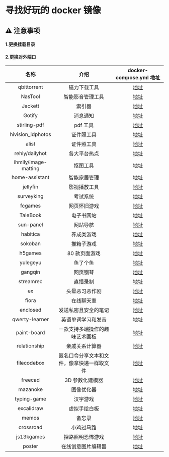# 寻找好玩的 docker 镜像

## ⚠️ 注意事项

#### 1.更换挂载目录

#### 2.更换对外端口

|         名称         |                    介绍                    |   docker-compose.yml 地址   |
| :------------------: | :----------------------------------------: | :-------------------------: |
|     qbittorrent      |                磁力下载工具                |    [地址](./qbittorrent)    |
|       NasTool        |              智能影音管理工具              |      [地址](./NasTool)      |
|       Jackett        |                   索引器                   |      [地址](./jackett)      |
|        Gotify        |                  消息通知                  |      [地址](./gotify)       |
|     stirling-pdf     |                  pdf 工具                  |   [地址](./stirling-pdf)    |
|  hivision_idphotos   |                 证件照工具                 | [地址](./hivision_idphotos) |
|        alist         |                 证件照工具                 |       [地址](./alist)       |
|    rehiy/dailyhot    |                各大平台热点                |     [地址](./dailyhot)      |
| ihmily/image-matting |                  抠图工具                  |   [地址](./image-matting)   |
|    home-assistant    |                智能家居管理                |  [地址](./home-assistant)   |
|       jellyfin       |                影视播放工具                |     [地址](./jellyfin)      |
|      surveyking      |                  考试系统                  |    [地址](./surveyking)     |
|       fcgames        |                网页怀旧游戏                |      [地址](./fcgames)      |
|       TaleBook       |                 电子书网站                 |     [地址](./TaleBook)      |
|      sun-panel       |                  网站导航                  |     [地址](./sun-panel)     |
|       habitica       |                 养成类游戏                 |     [地址](./habitica)      |
|       sokoban        |                 推箱子游戏                 |      [地址](./sokoban)      |
|       h5games        |               80 款页面游戏                |      [地址](./h5games)      |
|       yulegeyu       |                  鱼了个鱼                  |     [地址](./yulegeyu)      |
|       gangqin        |                  网页钢琴                  |      [地址](./gangqin)      |
|      streamrec       |                  直播录制                  |     [地址](./streamrec)     |
|          ex          |               头晕恶习恶作剧               |        [地址](./ex)         |
|        fiora         |                 在线聊天室                 |       [地址](./fiora)       |
|       enclosed       |            发送私密且安全的笔记            |     [地址](./enclosed)      |
|    qwerty-learner    |             英语单词学习和发音             |  [地址](./qwerty-learner)   |
|     paint-board      |       一款支持多端操作的趣味艺术画板       |    [地址](./paint-board)    |
|     relationship     |               亲戚关系计算器               |   [地址](./relationship)    |
|     filecodebox      | 匿名口令分享文本和文件，像拿快递一样取文件 |    [地址](./filecodebox)    |
|       freecad        |              3D 参数化建模器               |      [地址](./freecad)      |
|       mazanoke       |                 图像优化器                 |     [地址](./mazanoke)      |
|     typing-game      |                  汉字游戏                  |    [地址](./typing-game)    |
|      excalidraw      |                虚拟手绘白板                |    [地址](./excalidraw)     |
|        memos         |                   备忘录                   |       [地址](./memos)       |
|      crossroad       |                 小鸡过马路                 |     [地址](./crossroad)     |
|      js13kgames      |              探路照明恐怖游戏              |    [地址](./js13kgames)     |
|        poster        |             在线创意图片编辑器             |      [地址](./poster)       |
